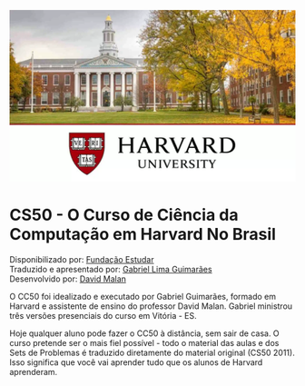 ![Banner Harvard University](images/banner.webp)
# CS50 - O Curso de Ciência da Computação em Harvard No Brasil

Disponibilizado por: [Fundação Estudar](https://cc50.estudarfora.org.br)<br />
Traduzido e apresentado por: [Gabriel Lima Guimarães](https://linkedin.com/in/glguimaraes)<br />
Desenvolvido por: [David Malan](https://linkedin.com/in/malan)<br />

O CC50 foi idealizado e executado por Gabriel Guimarães, formado em Harvard e assistente de ensino do professor 
David Malan. 
Gabriel ministrou três versões presenciais do curso em Vitória - ES.

Hoje qualquer aluno pode fazer o CC50 à distância, sem sair de casa. O curso pretende ser o mais fiel 
possível - todo o material das aulas e dos Sets de Problemas é traduzido diretamente do material original 
(CS50 2011). Isso significa que você vai aprender tudo que os alunos de Harvard aprenderam. 